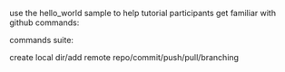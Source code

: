 use the hello_world sample to help tutorial participants get familiar
with github commands:

commands suite:

create local dir/add remote repo/commit/push/pull/branching
